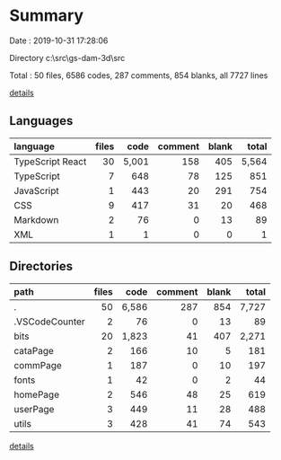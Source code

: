 # Summary

Date : 2019-10-31 17:28:06

Directory c:\src\gs-dam-3d\src

Total : 50 files,  6586 codes, 287 comments, 854 blanks, all 7727 lines

[details](details.md)

## Languages
| language | files | code | comment | blank | total |
| :--- | ---: | ---: | ---: | ---: | ---: |
| TypeScript React | 30 | 5,001 | 158 | 405 | 5,564 |
| TypeScript | 7 | 648 | 78 | 125 | 851 |
| JavaScript | 1 | 443 | 20 | 291 | 754 |
| CSS | 9 | 417 | 31 | 20 | 468 |
| Markdown | 2 | 76 | 0 | 13 | 89 |
| XML | 1 | 1 | 0 | 0 | 1 |

## Directories
| path | files | code | comment | blank | total |
| :--- | ---: | ---: | ---: | ---: | ---: |
| . | 50 | 6,586 | 287 | 854 | 7,727 |
| .VSCodeCounter | 2 | 76 | 0 | 13 | 89 |
| bits | 20 | 1,823 | 41 | 407 | 2,271 |
| cataPage | 2 | 166 | 10 | 5 | 181 |
| commPage | 1 | 187 | 0 | 10 | 197 |
| fonts | 1 | 42 | 0 | 2 | 44 |
| homePage | 2 | 546 | 48 | 25 | 619 |
| userPage | 3 | 449 | 11 | 28 | 488 |
| utils | 3 | 428 | 41 | 74 | 543 |

[details](details.md)